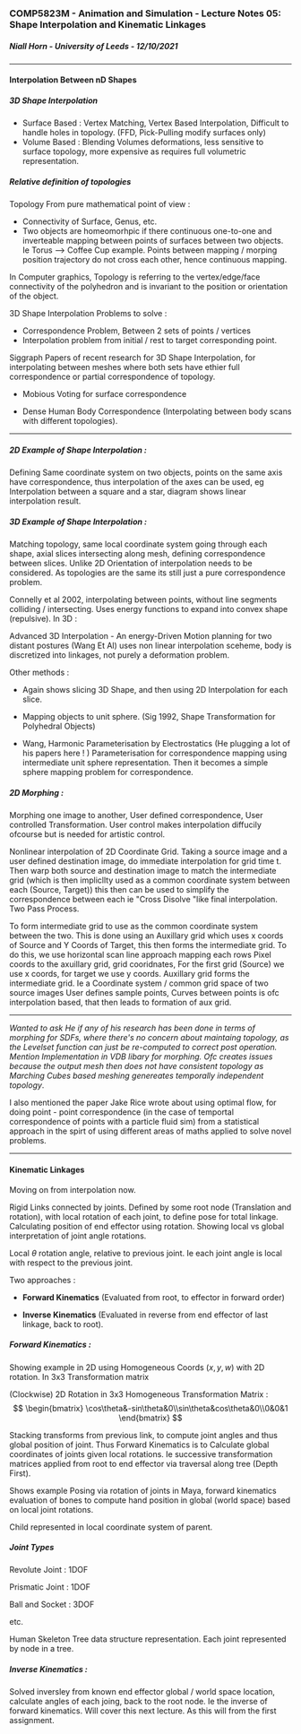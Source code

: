 ### COMP5823M - Animation and Simulation - Lecture Notes 05: Shape Interpolation and Kinematic Linkages

##### Niall Horn - University of Leeds - 12/10/2021
___
#### Interpolation Between nD Shapes

##### 3D Shape Interpolation

* Surface Based : Vertex Matching, Vertex Based Interpolation, Difficult to handle holes in topology. (FFD, Pick-Pulling modify surfaces only)
* Volume Based : Blending Volumes deformations, less sensitive to surface topology, more expensive as requires full volumetric representation. 

##### Relative definition of topologies

Topology From pure mathematical point of view :

* Connectivity of Surface, Genus, etc. 
* Two objects are homeomorhpic if there continuous one-to-one and inverteable mapping between points of surfaces between two objects. Ie Torus --> Coffee Cup example. Points between mapping / morping position trajectory do not cross each other, hence continuous mapping. 

In Computer graphics, Topology is referring to the vertex/edge/face connectivity of the polyhedron and is invariant to the position or orientation of the object. 

3D Shape Interpolation Problems to solve : 

* Correspondence Problem, Between 2 sets of points / vertices
* Interpolation problem from initial / rest to target corresponding point. 

Siggraph Papers of recent research for 3D Shape Interpolation, for interpolating between meshes where both sets have ethier full correspondence or partial correspondence of topology. 

* Mobious Voting for surface correspondence

* Dense Human Body Correspondence (Interpolating between body scans with different topologies).

___

##### 2D Example of Shape Interpolation : 

Defining Same coordinate system on two objects, points on the same axis have correspondence, thus interpolation of the axes can be used, eg Interpolation between a square and a star, diagram shows linear interpolation result.

##### 3D Example of Shape Interpolation :  

Matching topology, same local coordinate system going through each shape, axial slices intersecting along mesh, defining correspondence between slices. Unlike 2D Orientation of interpolation needs to be considered. As topologies are the same its still just a pure correspondence problem. 

Connelly et al 2002, interpolating between points, without line segments colliding / intersecting. Uses energy functions to expand into convex shape (repulsive). In 3D : 

Advanced 3D Interpolation - An energy-Driven Motion planning for two distant postures (Wang Et Al) uses non linear interpolation sceheme, body is discretized into linkages, not purely a deformation problem. 

Other methods : 

* Again shows slicing 3D Shape, and then using 2D Interpolation for each slice. 

* Mapping objects to unit sphere. (Sig 1992, Shape Transformation for Polyhedral Objects)

* Wang, Harmonic Parameterisation by Electrostatics (He plugging a lot of his papers here ! ) Parameterisation for correspondence mapping using intermediate unit sphere representation. Then it becomes a simple sphere mapping problem for correspondence. 

##### 2D Morphing : 

Morphing one image to another, User defined correspondence, User controlled Transformation. User control makes interpolation diffucily ofcourse but is needed for artistic control. 

Nonlinear interpolation of 2D Coordinate Grid. Taking a source image and a user defined destination image, do immediate interpolation for grid time t. Then warp both source and destination image to match the intermediate grid (which is then implicllty used as a common coordinate system between each (Source, Target)) this then can be used to simplify the correspondence between each ie "Cross Disolve "like final interpolation. Two Pass Process. 

To form intermediate grid to use as the common coordinate system between the two. This is done using an Auxillary grid which uses x coords of Source and Y Coords of Target, this then forms the intermediate grid. To do this, we use horizontal scan line approach mapping each rows Pixel coords to the axuillary grid, grid cooridnates, For the first grid (Source) we use x coords, for target we use y coords.  Auxillary grid forms the intermediate grid. Ie a Coordinate system / common grid space of two source images User defines sample points, Curves between points is ofc interpolation based, that then leads to formation of aux grid. 

___

*Wanted to ask He if any of his research has been done in terms of morphing for SDFs, where there's no concern about maintaing topology, as the Levelset function can just be re-computed to correct post operation. Mention Implementation in VDB libary for morphing. Ofc creates issues because the output mesh then does not have consistent topology as Marching Cubes based meshing genereates temporally independent topology*.

I also mentioned the paper Jake Rice wrote about using optimal flow, for doing point - point correspondence (in the case of temportal correspondence of points with a particle fluid sim) from a statistical approach in the spirt of using different areas of maths applied to solve novel problems. 

___

#### Kinematic Linkages

Moving on from interpolation now.

Rigid Links connected by joints. Defined by some root node (Translation and rotation), with local rotation of each joint, to define pose for total linkage. Calculating position of end effector using rotation. Showing local vs global interpretation of joint angle rotations. 

Local $\theta$ rotation angle, relative to previous joint. Ie each joint angle is local with respect to the previous joint. 

Two approaches : 

* **Forward Kinematics** (Evaluated from root, to effector in forward order)

* **Inverse Kinematics** (Evaluated in reverse from end effector of last linkage, back to root). 

##### Forward Kinematics : 

Showing example in 2D using Homogeneous Coords $(x, y, w)$ with 2D rotation. In 3x3 Transformation matrix

(Clockwise) 2D Rotation in 3x3 Homogeneous Transformation Matrix : 
$$
\begin{bmatrix} \cos\theta&-sin\theta&0\\sin\theta&cos\theta&0\\0&0&1 \end{bmatrix}
$$


Stacking transforms from previous link, to compute joint angles and thus global position of joint. Thus Forward Kinematics is to  Calculate global coordinates of joints given local rotations. Ie successive transformation matrices applied from root to end effector via traversal along tree (Depth First).

Shows example Posing via rotation of joints in Maya, forward kinematics evaluation of bones to compute hand position in global (world space) based on local joint rotations. 

Child represented in local coordinate system of parent.

##### Joint Types

Revolute Joint : 1DOF

Prismatic Joint  : 1DOF

Ball and Socket : 3DOF

etc.

Human Skeleton Tree data structure representation. Each joint represented by node in a tree.

##### Inverse Kinematics : 

Solved inversley from known end effector global / world space location, calculate angles of each joing, back to the root node. Ie the inverse of forward kinematics. Will cover this next lecture. As this will from the first assignment. 

